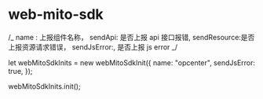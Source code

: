 # web-mito-sdk

/_
name : 上报组件名称，
sendApi: 是否上报 api 接口报错,
sendResource:是否上报资源请求错误，
sendJsError:, 是否上报 js error
_/

let webMitoSdkInits = new webMitoSdkInit({
name: "opcenter",
sendJsError: true,
});

webMitoSdkInits.init();
